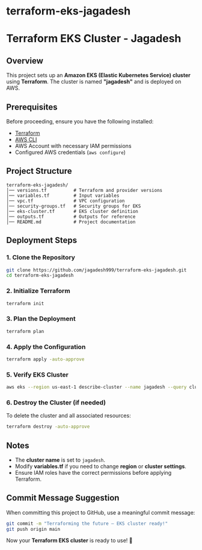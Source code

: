 # terraform-eks-jagadesh
# Terraform EKS Cluster - Jagadesh

## Overview
This project sets up an **Amazon EKS (Elastic Kubernetes Service) cluster** using **Terraform**. The cluster is named **"jagadesh"** and is deployed on AWS.

## Prerequisites
Before proceeding, ensure you have the following installed:
- [Terraform](https://developer.hashicorp.com/terraform/downloads)
- [AWS CLI](https://aws.amazon.com/cli/)
- AWS Account with necessary IAM permissions
- Configured AWS credentials (`aws configure`)

## Project Structure
```
terraform-eks-jagadesh/
│── versions.tf          # Terraform and provider versions
│── variables.tf         # Input variables
│── vpc.tf               # VPC configuration
│── security-groups.tf   # Security groups for EKS
│── eks-cluster.tf       # EKS cluster definition
│── outputs.tf           # Outputs for reference
│── README.md            # Project documentation
```

## Deployment Steps
### 1. Clone the Repository
```bash
git clone https://github.com/jagadesh999/terraform-eks-jagadesh.git
cd terraform-eks-jagadesh
```

### 2. Initialize Terraform
```bash
terraform init
```

### 3. Plan the Deployment
```bash
terraform plan
```

### 4. Apply the Configuration
```bash
terraform apply -auto-approve
```

### 5. Verify EKS Cluster
```bash
aws eks --region us-east-1 describe-cluster --name jagadesh --query cluster.status
```

### 6. Destroy the Cluster (if needed)
To delete the cluster and all associated resources:
```bash
terraform destroy -auto-approve
```

## Notes
- The **cluster name** is set to `jagadesh`.
- Modify **variables.tf** if you need to change **region** or **cluster settings**.
- Ensure IAM roles have the correct permissions before applying Terraform.

## Commit Message Suggestion
When committing this project to GitHub, use a meaningful commit message:
```bash
git commit -m "Terraforming the future – EKS cluster ready!"
git push origin main
```

Now your **Terraform EKS cluster** is ready to use! 🚀

